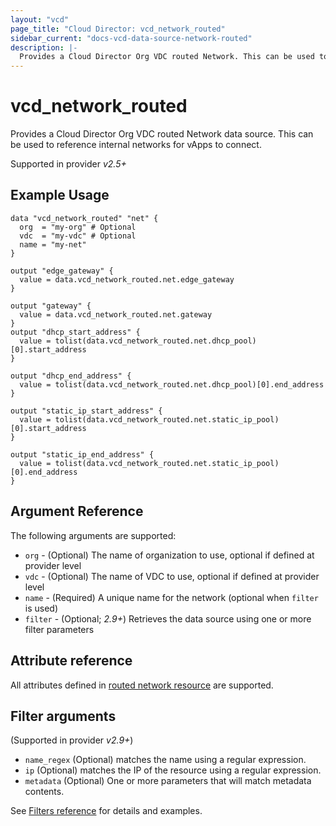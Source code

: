 ```yaml
---
layout: "vcd"
page_title: "Cloud Director: vcd_network_routed"
sidebar_current: "docs-vcd-data-source-network-routed"
description: |-
  Provides a Cloud Director Org VDC routed Network. This can be used to reference internal networks for vApps to connect.
---
```


# vcd\_network\_routed

Provides a Cloud Director Org VDC routed Network data source. This can be used to reference internal networks for vApps to connect.

Supported in provider *v2.5+*

## Example Usage

```hcl
data "vcd_network_routed" "net" {
  org  = "my-org" # Optional
  vdc  = "my-vdc" # Optional
  name = "my-net"
}

output "edge_gateway" {
  value = data.vcd_network_routed.net.edge_gateway
}

output "gateway" {
  value = data.vcd_network_routed.net.gateway
}
output "dhcp_start_address" {
  value = tolist(data.vcd_network_routed.net.dhcp_pool)[0].start_address
}

output "dhcp_end_address" {
  value = tolist(data.vcd_network_routed.net.dhcp_pool)[0].end_address
}

output "static_ip_start_address" {
  value = tolist(data.vcd_network_routed.net.static_ip_pool)[0].start_address
}

output "static_ip_end_address" {
  value = tolist(data.vcd_network_routed.net.static_ip_pool)[0].end_address
}
```

## Argument Reference

The following arguments are supported:

* `org` - (Optional) The name of organization to use, optional if defined at provider level
* `vdc` - (Optional) The name of VDC to use, optional if defined at provider level
* `name` - (Required) A unique name for the network (optional when `filter` is used)
* `filter` - (Optional; *2.9+*) Retrieves the data source using one or more filter parameters

## Attribute reference

All attributes defined in [routed network resource](/docs/providers/vcd/r/network_routed.html#attribute-reference) are supported.

## Filter arguments

(Supported in provider *v2.9+*)

* `name_regex` (Optional) matches the name using a regular expression.
* `ip` (Optional) matches the IP of the resource using a regular expression.
* `metadata` (Optional) One or more parameters that will match metadata contents.

See [Filters reference](/docs/providers/vcd/guides/data_source_filters.html) for details and examples.

